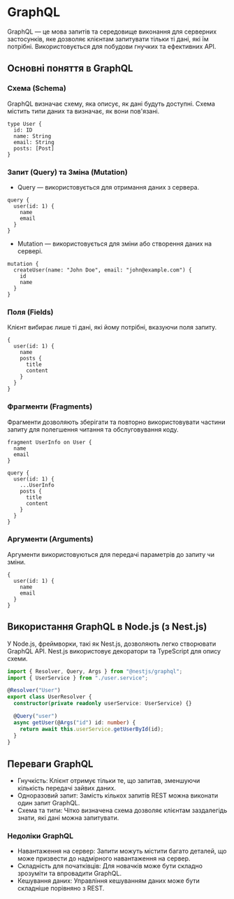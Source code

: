 # GraphQL

GraphQL — це мова запитів та середовище виконання для серверних застосунків, яке дозволяє клієнтам запитувати тільки ті дані, які їм потрібні. Використовується для побудови гнучких та ефективних API.

## Основні поняття в GraphQL

### Схема (Schema)

GraphQL визначає схему, яка описує, як дані будуть доступні. Схема містить типи даних та визначає, як вони пов'язані.

```gql
type User {
  id: ID
  name: String
  email: String
  posts: [Post]
}
```

### Запит (Query) та Зміна (Mutation)

- Query — використовується для отримання даних з сервера.

```gql
query {
  user(id: 1) {
    name
    email
  }
}
```

- Mutation — використовується для зміни або створення даних на сервері.

```gql
mutation {
  createUser(name: "John Doe", email: "john@example.com") {
    id
    name
  }
}
```

### Поля (Fields)

Клієнт вибирає лише ті дані, які йому потрібні, вказуючи поля запиту.

```gql
{
  user(id: 1) {
    name
    posts {
      title
      content
    }
  }
}
```

### Фрагменти (Fragments)

Фрагменти дозволяють зберігати та повторно використовувати частини запиту для полегшення читання та обслуговування коду.

```gql
fragment UserInfo on User {
  name
  email
}

query {
  user(id: 1) {
    ...UserInfo
    posts {
      title
      content
    }
  }
}
```

### Аргументи (Arguments)

Аргументи використовуються для передачі параметрів до запиту чи зміни.

```gql
{
  user(id: 1) {
    name
    email
  }
}
```

## Використання GraphQL в Node.js (з Nest.js)

У Node.js, фреймворки, такі як Nest.js, дозволяють легко створювати GraphQL API. Nest.js використовує декоратори та TypeScript для опису схеми.

```ts
import { Resolver, Query, Args } from "@nestjs/graphql";
import { UserService } from "./user.service";

@Resolver("User")
export class UserResolver {
  constructor(private readonly userService: UserService) {}

  @Query("user")
  async getUser(@Args("id") id: number) {
    return await this.userService.getUserById(id);
  }
}
```

## Переваги GraphQL

- Гнучкість: Клієнт отримує тільки те, що запитав, зменшуючи кількість передачі зайвих даних.
- Одноразовий запит: Замість кількох запитів REST можна виконати один запит GraphQL.
- Схема та типи: Чітко визначена схема дозволяє клієнтам заздалегідь знати, які дані можна запитувати.

### Недоліки GraphQL

- Навантаження на сервер: Запити можуть містити багато деталей, що може призвести до надмірного навантаження на сервер.
- Складність для початківців: Для новачків може бути складно зрозуміти та впровадити GraphQL.
- Кешування даних: Управління кешуванням даних може бути складніше порівняно з REST.
